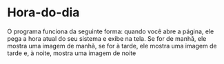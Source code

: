 # Hora-do-dia
O programa funciona da seguinte forma: quando você abre a página, ele pega a hora atual do seu sistema e exibe na tela. Se for de manhã, ele mostra uma imagem de manhã, se for à tarde, ele mostra uma imagem de tarde e, à noite, mostra uma imagem de noite
